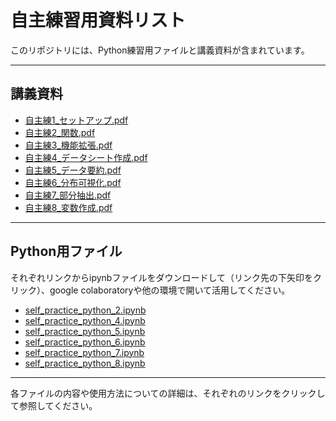 # 自主練習用資料リスト

このリポジトリには、Python練習用ファイルと講義資料が含まれています。

---

## 講義資料

- [自主練1_セットアップ.pdf](講義資料/自主練1_セットアップ.pdf)
- [自主練2_関数.pdf](講義資料/自主練2_関数.pdf)
- [自主練3_機能拡張.pdf](講義資料/自主練3_機能拡張.pdf)
- [自主練4_データシート作成.pdf](講義資料/自主練4_データシート作成.pdf)
- [自主練5_データ要約.pdf](講義資料/自主練5_データ要約.pdf)
- [自主練6_分布可視化.pdf](講義資料/自主練6_分布可視化.pdf)
- [自主練7_部分抽出.pdf](講義資料/自主練7_部分抽出.pdf)
- [自主練8_変数作成.pdf](講義資料/自主練8_変数作成.pdf)

---

## Python用ファイル
それぞれリンクからipynbファイルをダウンロードして（リンク先の下矢印をクリック）、google colaboratoryや他の環境で開いて活用してください。

- [self_practice_python_2.ipynb](python用ファイル/self_practice_python_2.ipynb)
- [self_practice_python_4.ipynb](python用ファイル/self_practice_python_4.ipynb)
- [self_practice_python_5.ipynb](python用ファイル/self_practice_python_5.ipynb)
- [self_practice_python_6.ipynb](python用ファイル/self_practice_python_6.ipynb)
- [self_practice_python_7.ipynb](python用ファイル/self_practice_python_7.ipynb)
- [self_practice_python_8.ipynb](python用ファイル/self_practice_python_8.ipynb)

---



各ファイルの内容や使用方法についての詳細は、それぞれのリンクをクリックして参照してください。